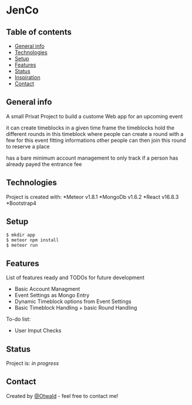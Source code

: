 # JenCo

## Table of contents
* [General info](#general-info)
* [Technologies](#technologies)
* [Setup](#setup)
* [Features](#features)
* [Status](#status)
* [Inspiration](#inspiration)
* [Contact](#contact)

## General info
A small Privat Project to build a custome Web app for an upcoming event

it can create timeblocks in a given time frame
the timeblocks hold the different rounds in this timeblock
where people can create a round with a few for this event fitting informations
other people can then join this round to reserve a place

has a bare minimum account management to only track if a person has already
payed the entrance fee

## Technologies
Project is created with:
*Meteor v1.8.1
*MongoDb v1.6.2
*React v16.8.3
*Bootstrap4

## Setup
~~~
$ mkdir app
$ meteor npm install
$ meteor run
~~~

## Features
List of features ready and TODOs for future development
* Basic Account Managment
* Event Settings as Mongo Entry
* Dynamic Timeblock options from Event Settings
* Basic Timeblock Handling + basic Round Handling

To-do list:
* User Imput Checks


## Status
Project is: _in progress_

## Contact
Created by [@Otwald](https://github.com/Otwald/) - feel free to contact me!